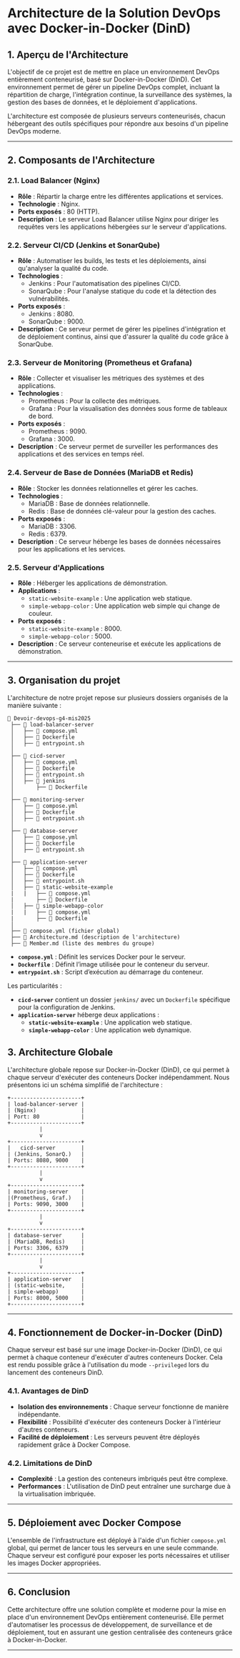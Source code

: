 # Architecture de la Solution DevOps avec Docker-in-Docker (DinD)

## 1. Aperçu de l'Architecture
L'objectif de ce projet est de mettre en place un environnement DevOps entièrement conteneurisé, basé sur Docker-in-Docker (DinD). Cet environnement permet de gérer un pipeline DevOps complet, incluant la répartition de charge, l'intégration continue, la surveillance des systèmes, la gestion des bases de données, et le déploiement d'applications.

L'architecture est composée de plusieurs serveurs conteneurisés, chacun hébergeant des outils spécifiques pour répondre aux besoins d'un pipeline DevOps moderne.

------------------------------------------------------------------------------------------------------------

## 2. Composants de l'Architecture

### 2.1. Load Balancer (Nginx)
- **Rôle** : Répartir la charge entre les différentes applications et services.
- **Technologie** : Nginx.
- **Ports exposés** : 80 (HTTP).
- **Description** : Le serveur Load Balancer utilise Nginx pour diriger les requêtes vers les applications hébergées sur le serveur d'applications.

### 2.2. Serveur CI/CD (Jenkins et SonarQube)
- **Rôle** : Automatiser les builds, les tests et les déploiements, ainsi qu'analyser la qualité du code.
- **Technologies** :
  - Jenkins : Pour l'automatisation des pipelines CI/CD.
  - SonarQube : Pour l'analyse statique du code et la détection des vulnérabilités.
- **Ports exposés** :
  - Jenkins : 8080.
  - SonarQube : 9000.
- **Description** : Ce serveur permet de gérer les pipelines d'intégration et de déploiement continus, ainsi que d'assurer la qualité du code grâce à SonarQube.

### 2.3. Serveur de Monitoring (Prometheus et Grafana)
- **Rôle** : Collecter et visualiser les métriques des systèmes et des applications.
- **Technologies** :
  - Prometheus : Pour la collecte des métriques.
  - Grafana : Pour la visualisation des données sous forme de tableaux de bord.
- **Ports exposés** :
  - Prometheus : 9090.
  - Grafana : 3000.
- **Description** : Ce serveur permet de surveiller les performances des applications et des services en temps réel.

### 2.4. Serveur de Base de Données (MariaDB et Redis)
- **Rôle** : Stocker les données relationnelles et gérer les caches.
- **Technologies** :
  - MariaDB : Base de données relationnelle.
  - Redis : Base de données clé-valeur pour la gestion des caches.
- **Ports exposés** :
  - MariaDB : 3306.
  - Redis : 6379.
- **Description** : Ce serveur héberge les bases de données nécessaires pour les applications et les services.

### 2.5. Serveur d'Applications
- **Rôle** : Héberger les applications de démonstration.
- **Applications** :
  - `static-website-example` : Une application web statique.
  - `simple-webapp-color` : Une application web simple qui change de couleur.
- **Ports exposés** :
  - `static-website-example` : 8000.
  - `simple-webapp-color` : 5000.
- **Description** : Ce serveur conteneurise et exécute les applications de démonstration.

------------------------------------------------------------------------------------------------------------

## 3. Organisation du projet

L'architecture de notre projet repose sur plusieurs dossiers organisés de la manière suivante :

```
📂 Devoir-devops-g4-mis2025  
 ├── 📂 load-balancer-server  
 │   ├── 📄 compose.yml  
 │   ├── 📄 Dockerfile  
 │   ├── 📄 entrypoint.sh  
 │  
 ├── 📂 cicd-server  
 │   ├── 📄 compose.yml  
 │   ├── 📄 Dockerfile  
 │   ├── 📄 entrypoint.sh  
 │   ├── 📂 jenkins  
 │       ├── 📄 Dockerfile  
 │  
 ├── 📂 monitoring-server  
 │   ├── 📄 compose.yml  
 │   ├── 📄 Dockerfile  
 │   ├── 📄 entrypoint.sh  
 │  
 ├── 📂 database-server  
 │   ├── 📄 compose.yml  
 │   ├── 📄 Dockerfile  
 │   ├── 📄 entrypoint.sh  
 │  
 ├── 📂 application-server  
 │   ├── 📄 compose.yml  
 │   ├── 📄 Dockerfile  
 │   ├── 📄 entrypoint.sh  
 │   ├── 📂 static-website-example
 |   |   ├── 📄 compose.yml  
 |       ├── 📄 Dockerfile
 │   ├── 📂 simple-webapp-color  
 |   |   ├── 📄 compose.yml  
 |       ├── 📄 Dockerfile
 │  
 ├── 📄 compose.yml (fichier global)  
 ├── 📄 Architecture.md (description de l'architecture)  
 ├── 📄 Member.md (liste des membres du groupe)  
```

- **`compose.yml`** : Définit les services Docker pour le serveur.  
- **`Dockerfile`** : Définit l’image utilisée pour le conteneur du serveur.  
- **`entrypoint.sh`** : Script d’exécution au démarrage du conteneur.  

Les particularités :  

- **`cicd-server`** contient un dossier `jenkins/` avec un `Dockerfile` spécifique pour la configuration de Jenkins.  
- **`application-server`** héberge deux applications :  
  - **`static-website-example`** : Une application web statique.  
  - **`simple-webapp-color`** : Une application web dynamique.  


## 3. Architecture Globale
L'architecture globale repose sur Docker-in-Docker (DinD), ce qui permet à chaque serveur d'exécuter des conteneurs Docker indépendamment. Nous présentons ici un schéma simplifié de l'architecture :

```
+----------------------+
| load-balancer-server |
| (Nginx)              |
| Port: 80             |
+----------------------+
          |
          v
+----------------------+
|   cicd-server        |
| (Jenkins, SonarQ.)   |
| Ports: 8080, 9000    |
+----------------------+
          |
          v
+----------------------+
| monitoring-server    |
|(Prometheus, Graf.)   |
| Ports: 9090, 3000    |
+----------------------+
          |
          v
+----------------------+
| database-server      |
| (MariaDB, Redis)     |
| Ports: 3306, 6379    |
+----------------------+
          |
          v
+----------------------+
| application-server   |
| (static-website,     |
| simple-webapp)       |
| Ports: 8000, 5000    |
+----------------------+
```

------------------------------------------------------------------------------------------------------------

## 4. Fonctionnement de Docker-in-Docker (DinD)
Chaque serveur est basé sur une image Docker-in-Docker (DinD), ce qui permet à chaque conteneur d'exécuter d'autres conteneurs Docker. Cela est rendu possible grâce à l'utilisation du mode `--privileged` lors du lancement des conteneurs DinD.

### 4.1. Avantages de DinD
- **Isolation des environnements** : Chaque serveur fonctionne de manière indépendante.
- **Flexibilité** : Possibilité d'exécuter des conteneurs Docker à l'intérieur d'autres conteneurs.
- **Facilité de déploiement** : Les serveurs peuvent être déployés rapidement grâce à Docker Compose.


### 4.2. Limitations de DinD
- **Complexité** : La gestion des conteneurs imbriqués peut être complexe.
- **Performances** : L'utilisation de DinD peut entraîner une surcharge due à la virtualisation imbriquée.

------------------------------------------------------------------------------------------------------------

## 5. Déploiement avec Docker Compose
L'ensemble de l'infrastructure est déployé à l'aide d'un fichier `compose.yml` global, qui permet de lancer tous les serveurs en une seule commande. Chaque serveur est configuré pour exposer les ports nécessaires et utiliser les images Docker appropriées.


------------------------------------------------------------------------------------------------------------


## 6. Conclusion
Cette architecture offre une solution complète et moderne pour la mise en place d'un environnement DevOps entièrement conteneurisé. Elle permet d'automatiser les processus de développement, de surveillance et de déploiement, tout en assurant une gestion centralisée des conteneurs grâce à Docker-in-Docker.

------------------------------------------------------------------------------------------------------------